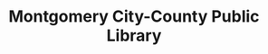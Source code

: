 ---
layout: repo
title: "Montgomery City-County Public Library"
id: 10857
permalink: repos/10857/
---